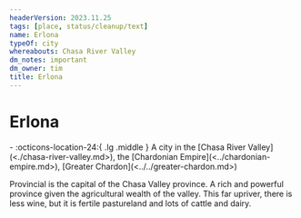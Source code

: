 ```yaml
---
headerVersion: 2023.11.25
tags: [place, status/cleanup/text]
name: Erlona
typeOf: city
whereabouts: Chasa River Valley
dm_notes: important
dm_owner: tim
title: Erlona
---
```

# Erlona
<div class="grid cards ext-narrow-margin ext-one-column" markdown>
-    :octicons-location-24:{ .lg .middle } A city in the [Chasa River Valley](<./chasa-river-valley.md>), the [Chardonian Empire](<../chardonian-empire.md>), [Greater Chardon](<../../greater-chardon.md>)  
</div>




Provincial is the capital of the Chasa Valley province. A rich and powerful province given the agricultural wealth of the valley. This far upriver, there is less wine, but it is fertile pastureland and lots of cattle and dairy.






